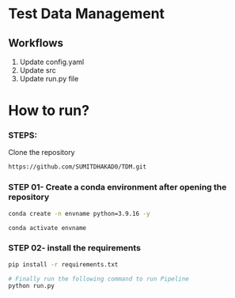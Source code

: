 # Test Data Management

## Workflows
1. Update config.yaml
2. Update src
3. Update run.py file



# How to run?
### STEPS:

Clone the repository

```bash
https://github.com/SUMITDHAKAD0/TDM.git
```
### STEP 01- Create a conda environment after opening the repository

```bash
conda create -n envname python=3.9.16 -y
```

```bash
conda activate envname
```


### STEP 02- install the requirements
```bash
pip install -r requirements.txt
```


```bash
# Finally run the following command to run Pipeline
python run.py
```


